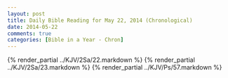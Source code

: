 ```yaml
---
layout: post
title: Daily Bible Reading for May 22, 2014 (Chronological)
date: 2014-05-22
comments: true
categories: [Bible in a Year - Chron]
---
```

{% render_partial ../KJV/2Sa/22.markdown %}
{% render_partial ../KJV/2Sa/23.markdown %}
{% render_partial ../KJV/Ps/57.markdown %}
